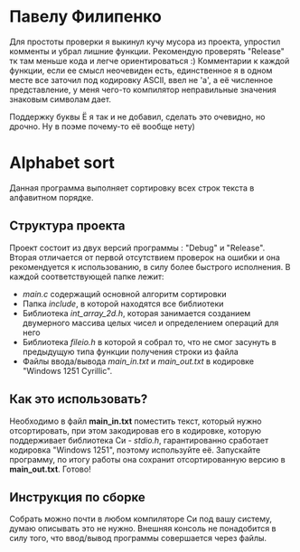 # Павелу Филипенко

Для простоты проверки я выкинул кучу мусора из проекта, упростил комменты и убрал лишние функции. Рекомендую проверять "Release" тк там меньше кода и легче ориентироваться :)
Комментарии к каждой функции, если ее смысл неочевиден есть, единственное я в одном месте все заточил под кодировку ASCII, ввел не 'a', а её численное представление, у меня чего-то компилятор неправильные значения знаковым символам дает.

Поддержку буквы Ё я так и не добавил, сделать это очевидно, но дрочно. Ну в поэме почему-то её вообще нету)

# Alphabet sort

Данная программа выполняет сортировку всех строк текста в алфавитном порядке.

## Структура проекта

Проект состоит из двух версий программы : "Debug" и "Release". Вторая отличается от первой отсутствием проверок на ошибки и она рекомендуется к использованию, в силу более быстрого исполнения. В каждой соответствующей папке лежит:

- _main.c_ содержащий основной алгоритм сортировки
- Папка _include_, в которой находятся все библиотеки
- Библиотека _int_array_2d.h_, которая занимается созданием двумерного массива целых чисел и определением операций для него
- Библиотека _fileio.h_ в которой я собрал то, что не смог засунуть в предыдущую типа функции получения строки из файла
- Файлы ввода/вывода _main_in.txt_ и _main_out.txt_ в кодировке "Windows 1251 Cyrillic".

## Как это использовать? 

Необходимо в файл __main_in.txt__ поместить текст, который нужно отсортировать, при этом закодировав его в кодировке, которую поддерживает библиотека Си - _stdio.h_, гарантированно сработает кодировка "Windows 1251", поэтому используйте её. Запускайте программу, по итогу работы она сохранит отсортированную версию в __main_out.txt__. Готово!

## Инструкция по сборке

Собрать можно почти в любом компиляторе Си под вашу систему, думаю описывать это не нужно. Внешняя консоль не понадобится в силу того, что ввод/вывод программы совершается через файлы.


